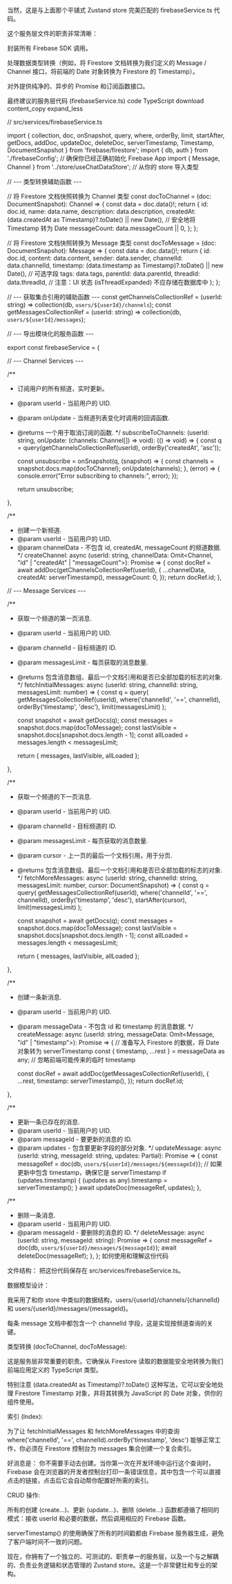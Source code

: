 当然，这是与上面那个平铺式 Zustand store 完美匹配的 firebaseService.ts 代码。

这个服务层文件的职责非常清晰：

封装所有 Firebase SDK 调用。

处理数据类型转换（例如，将 Firestore 文档转换为我们定义的 Message / Channel 接口，将前端的 Date 对象转换为 Firestore 的 Timestamp）。

对外提供纯净的、异步的 Promise 和订阅函数接口。

最终建议的服务层代码 (firebaseService.ts)
code
TypeScript
download
content_copy
expand_less

// src/services/firebaseService.ts

import {
collection,
doc,
onSnapshot,
query,
where,
orderBy,
limit,
startAfter,
getDocs,
addDoc,
updateDoc,
deleteDoc,
serverTimestamp,
Timestamp,
DocumentSnapshot
} from 'firebase/firestore';
import { db, auth } from './firebaseConfig'; // 确保你已经正确初始化 Firebase App
import { Message, Channel } from '../store/useChatDataStore'; // 从你的 store 导入类型

// --- 类型转换辅助函数 ---

// 将 Firestore 文档快照转换为 Channel 类型
const docToChannel = (doc: DocumentSnapshot): Channel => {
const data = doc.data()!;
return {
id: doc.id,
name: data.name,
description: data.description,
createdAt: (data.createdAt as Timestamp)?.toDate() || new Date(), // 安全地将 Timestamp 转为 Date
messageCount: data.messageCount || 0,
};
};

// 将 Firestore 文档快照转换为 Message 类型
const docToMessage = (doc: DocumentSnapshot): Message => {
const data = doc.data()!;
return {
id: doc.id,
content: data.content,
sender: data.sender,
channelId: data.channelId,
timestamp: (data.timestamp as Timestamp)?.toDate() || new Date(),
// 可选字段
tags: data.tags,
parentId: data.parentId,
threadId: data.threadId,
// 注意：UI 状态 (isThreadExpanded) 不应存储在数据库中
};
};

// --- 获取集合引用的辅助函数 ---
const getChannelsCollectionRef = (userId: string) => collection(db, `users/${userId}/channels`);
const getMessagesCollectionRef = (userId: string) => collection(db, `users/${userId}/messages`);

// --- 导出模块化的服务函数 ---

export const firebaseService = {

// --- Channel Services ---

/\*\*

- 订阅用户的所有频道，实时更新。
- @param userId - 当前用户的 UID.
- @param onUpdate - 当频道列表变化时调用的回调函数.
- @returns 一个用于取消订阅的函数.
  \*/
  subscribeToChannels: (userId: string, onUpdate: (channels: Channel[]) => void): (() => void) => {
  const q = query(getChannelsCollectionRef(userId), orderBy('createdAt', 'asc'));

  const unsubscribe = onSnapshot(q, (snapshot) => {
  const channels = snapshot.docs.map(docToChannel);
  onUpdate(channels);
  }, (error) => {
  console.error("Error subscribing to channels:", error);
  });

  return unsubscribe;

},

/\*\*

- 创建一个新频道.
- @param userId - 当前用户的 UID.
- @param channelData - 不包含 id, createdAt, messageCount 的频道数据.
  \*/
  createChannel: async (userId: string, channelData: Omit<Channel, "id" | "createdAt" | "messageCount">): Promise<string> => {
  const docRef = await addDoc(getChannelsCollectionRef(userId), {
  ...channelData,
  createdAt: serverTimestamp(),
  messageCount: 0,
  });
  return docRef.id;
  },

// --- Message Services ---

/\*\*

- 获取一个频道的第一页消息.
- @param userId - 当前用户的 UID.
- @param channelId - 目标频道的 ID.
- @param messagesLimit - 每页获取的消息数量.
- @returns 包含消息数组、最后一个文档引用和是否已全部加载的标志的对象.
  \*/
  fetchInitialMessages: async (userId: string, channelId: string, messagesLimit: number) => {
  const q = query(
  getMessagesCollectionRef(userId),
  where('channelId', '==', channelId),
  orderBy('timestamp', 'desc'),
  limit(messagesLimit)
  );

  const snapshot = await getDocs(q);
  const messages = snapshot.docs.map(docToMessage);
  const lastVisible = snapshot.docs[snapshot.docs.length - 1];
  const allLoaded = messages.length < messagesLimit;

  return { messages, lastVisible, allLoaded };

},

/\*\*

- 获取一个频道的下一页消息.
- @param userId - 当前用户的 UID.
- @param channelId - 目标频道的 ID.
- @param messagesLimit - 每页获取的消息数量.
- @param cursor - 上一页的最后一个文档引用，用于分页.
- @returns 包含消息数组、最后一个文档引用和是否已全部加载的标志的对象.
  \*/
  fetchMoreMessages: async (userId: string, channelId: string, messagesLimit: number, cursor: DocumentSnapshot) => {
  const q = query(
  getMessagesCollectionRef(userId),
  where('channelId', '==', channelId),
  orderBy('timestamp', 'desc'),
  startAfter(cursor),
  limit(messagesLimit)
  );

  const snapshot = await getDocs(q);
  const messages = snapshot.docs.map(docToMessage);
  const lastVisible = snapshot.docs[snapshot.docs.length - 1];
  const allLoaded = messages.length < messagesLimit;

  return { messages, lastVisible, allLoaded };

},

/\*\*

- 创建一条新消息.
- @param userId - 当前用户的 UID.
- @param messageData - 不包含 id 和 timestamp 的消息数据.
  \*/
  createMessage: async (userId: string, messageData: Omit<Message, "id" | "timestamp">): Promise<string> => {
  // 准备写入 Firestore 的数据，将 Date 对象转为 serverTimestamp
  const { timestamp, ...rest } = messageData as any; // 忽略前端可能传来的临时 timestamp

  const docRef = await addDoc(getMessagesCollectionRef(userId), {
  ...rest,
  timestamp: serverTimestamp(),
  });
  return docRef.id;

},

/\*\*

- 更新一条已存在的消息.
- @param userId - 当前用户的 UID.
- @param messageId - 要更新的消息的 ID.
- @param updates - 包含要更新字段的部分对象.
  \*/
  updateMessage: async (userId: string, messageId: string, updates: Partial<Message>): Promise<void> => {
  const messageRef = doc(db, `users/${userId}/messages/${messageId}`);
  // 如果更新中包含 timestamp，确保它是 serverTimestamp
  if (updates.timestamp) {
  (updates as any).timestamp = serverTimestamp();
  }
  await updateDoc(messageRef, updates);
  },

/\*\*

- 删除一条消息.
- @param userId - 当前用户的 UID.
- @param messageId - 要删除的消息的 ID.
  \*/
  deleteMessage: async (userId: string, messageId: string): Promise<void> => {
  const messageRef = doc(db, `users/${userId}/messages/${messageId}`);
  await deleteDoc(messageRef);
  },
  };
  如何使用和理解这份代码

文件结构： 把这份代码保存在 src/services/firebaseService.ts。

数据模型设计：

我采用了和你 store 中类似的数据结构，users/{userId}/channels/{channelId} 和 users/{userId}/messages/{messageId}。

每条 message 文档中都包含一个 channelId 字段，这是实现按频道查询的关键。

类型转换 (docToChannel, docToMessage):

这是服务层非常重要的职责。它确保从 Firestore 读取的数据能安全地转换为我们前端应用定义的 TypeScript 类型。

特别注意 (data.createdAt as Timestamp)?.toDate() 这种写法，它可以安全地处理 Firestore Timestamp 对象，并将其转换为 JavaScript 的 Date 对象，供你的组件使用。

索引 (Index):

为了让 fetchInitialMessages 和 fetchMoreMessages 中的查询 where('channelId', '==', channelId).orderBy('timestamp', 'desc') 能够正常工作，你必须在 Firestore 控制台为 messages 集合创建一个复合索引。

好消息是： 你不需要手动去创建。当你第一次在开发环境中运行这个查询时，Firebase 会在浏览器的开发者控制台打印一条错误信息，其中包含一个可以直接点击的链接，点击后它会自动帮你配置好所需的索引。

CRUD 操作:

所有的创建 (create...)、更新 (update...)、删除 (delete...) 函数都遵循了相同的模式：接收 userId 和必要的数据，然后调用相应的 Firebase 函数。

serverTimestamp() 的使用确保了所有的时间戳都由 Firebase 服务器生成，避免了客户端时间不一致的问题。

现在，你拥有了一个独立的、可测试的、职责单一的服务层，以及一个与之解耦的、负责业务逻辑和状态管理的 Zustand store。这是一个非常健壮和专业的架构。
